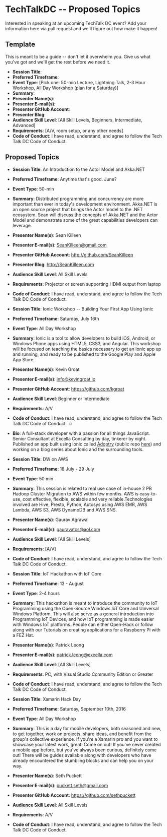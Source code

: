 # TechTalkDC -- Proposed Topics
Interested in speaking at an upcoming TechTalk DC event? Add your information here via pull request and we'll figure out how make it happen!

## Template
This is meant to be a guide -- don't let it overwhelm you. Give us what you've got and we'll get the rest before we need it.
 
* **Session Title**:  
 * **Preferred Timeframe**:  
 * **Event Type**: [Pick one: 50-min Lecture, Lightning Talk, 2-3 Hour Workshop, All Day Workshop (plan for a Saturday)]
 * **Summary**: 
 * **Presenter Name(s)**: 
 * **Presenter E-mail(s)**: 
 * **Presenter GitHub Account**: 
 * **Presenter Blog**: 
 * **Audience Skill Level**: [All Skill Levels, Beginners, Intermediate, Advanced]
 * **Requirements**: [A/V, room setup, or any other needs]
 * **Code of Conduct**: I have read, understand, and agree to follow the Tech Talk DC Code of Conduct.

## Proposed Topics

* **Session Title**: An Introduction to the Actor Model and Akka.NET
 * **Preferred Timeframe**: Anytime that's good. June? 
 * **Event Type**: 50-min
 * **Summary**: Distributed programming and concurrency are more important than ever in today's development environment. Akka.NET is an open source project that brings the Actor model to the .NET ecosystem. Sean will discuss the concepts of Akka.NET and the Actor Model and demonstrate some of the great capabilities developers can leverage.
 * **Presenter Name(s)**: Sean Killeen
 * **Presenter E-mail(s)**: SeanKilleen@gmail.com
 * **Presenter GitHub Account**: http://github.com/SeanKilleen
 * **Presenter Blog**: http://SeanKilleen.com
 * **Audience Skill Level**: All Skill Levels
 * **Requirements**: Projector or screen supporting HDMI output from laptop
 * **Code of Conduct**: I have read, understand, and agree to follow the Tech Talk DC Code of Conduct.
 
* **Session Title**: Ionic Workshop -- Building Your First App Using Ionic
 * **Preferred Timeframe**:  Saturday, July 16th
 * **Event Type**: All Day Workshop
 * **Summary**: Ionic is a tool to allow developers to build iOS, Android, or Windows Phone apps using HTML5, CSS3, and Angular.  This workshop will be focused on teaching the basics necessary to get an Ionic app up and running, and ready to be published to the Google Play and Apple App Store.
 * **Presenter Name(s)**: Kevin Groat
 * **Presenter E-mail(s)**: info@kevingroat.io
 * **Presenter GitHub Account**: https://github.com/kgroat
 * **Audience Skill Level**: Beginner or Intermediate
 * **Requirements**: A/V
 * **Code of Conduct**: I have read, understand, and agree to follow the Tech Talk DC Code of Conduct. &#9786;
 * **Bio**: A full-stack developer with a passion for all things JavaScript.  Senior Consultant at Excella Consulting by day, tinkerer by night.  Published an app built using Ionic called [Adoptry](https://play.google.com/store/apps/details?id=com.ionicframework.adoptry) (public repo [here](https://github.com/kgroat/adoptry)) and working on a blog series about Ionic and the surrounding tools.
 
* **Session Title**: DW on AWS 
 * **Preferred Timeframe**: 18 July - 29 July 
 * **Event Type**: 50 min 
 * **Summary**: This session is related to real use case of in-house 2 PB Hadoop Cluster Migration to AWS within few months. AWS is easy-to-use, cost effective, flexible, scalable and very reliable.Technologies involved are Hive, Presto, Python, Autosys using AWS EMR, AWS Lambda, AWS S3, AWS DynamoDB and AWS SNS. 
 * **Presenter Name(s)**: Gaurav Agrawal 
 * **Presenter E-mail(s)**: gauravatcs@aol.com 
 * **Audience Skill Level**: [All Skill Levels] 
 * **Requirements**: [A/V] 
 * **Code of Conduct**: I have read, understand, and agree to follow the Tech Talk DC Code of Conduct.

* **Session Title**: IoT Hackathon with IoT Core
 * **Preferred Timeframe**: 13 - August
 * **Event Type**: 2-4 hours 
 * **Summary**: This hackathon is meant to introduce the community to IoT Programming using the Open-Source Windows IoT Core and Universal Windows Platform.  This will also serve as a general introduction into Programming IoT Devices, and how IoT programming is made easier with Windows IoT platforms. People can either Open-Hack or follow along with our Tutorials on creating applications for a Raspberry Pi with a FEZ Hat.
 * **Presenter Name(s)**: Patrick Leong
 * **Presenter E-mail(s)**: patrick.leong@excella.com
 * **Audience Skill Level**: [All Skill Levels] 
 * **Requirements**: PC, with Visual Studio Community Edition or Greater
 * **Code of Conduct**: I have read, understand, and agree to follow the Tech Talk DC Code of Conduct.

* **Session Title**: Xamarin Hack Day
 * **Preferred Timeframe**: Saturday, September 10th, 2016
 * **Event Type**: All Day Workshop
 * **Summary**: This is a day for mobile developers, both seasoned and new, to get together, work on projects, share ideas, and benefit from the group's collective experience. If you're a Xamarin pro and you want to showcase your latest work, great! Come on out! If you've never created a mobile app before, but you've always been curious, definitely come out! There will be guides available along with developers who have already encountered the stumbling blocks and can help you on your way.
 * **Presenter Name(s)**: Seth Puckett
 * **Presenter E-mail(s)**: puckett.seth@gmail.com
 * **Presenter GitHub Account**: https://github.com/sethpuckett
 * **Audience Skill Level**: All Skill Levels
 * **Requirements**: A/V
 * **Code of Conduct**: I have read, understand, and agree to follow the Tech Talk DC Code of Conduct.